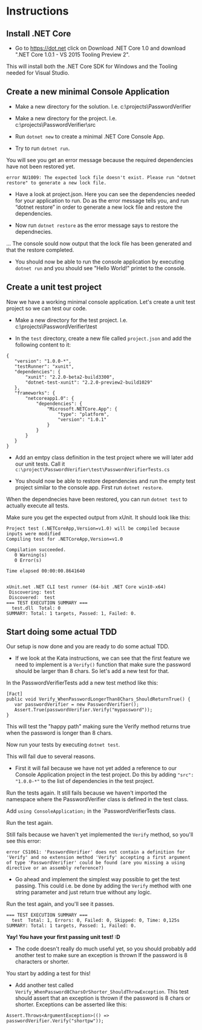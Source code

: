 # Instructions


## Install .NET Core

* Go to <https://dot.net> click on Download .NET Core 1.0 and download ".NET Core 1.0.1 - VS 2015 Tooling Preview 2".

 This will install both the .NET Core SDK for Windows and the Tooling needed for Visual Studio.

## Create a new minimal Console Application

* Make a new directory for the solution. I.e. c:\projects\PasswordVerifier

* Make a new directory for the project. I.e. c:\projects\PasswordVerifier\src

* Run `dotnet new` to create a minimal .NET Core Console App.

* Try to run `dotnet run`. 

 You will see you get an error message because the required dependencies have not been restored yet.

 ```
error NU1009: The expected lock file doesn't exist. Please run "dotnet restore" to generate a new lock file.
```

* Have a look at project.json. Here you can see the dependencies needed for your application to run. Do as the error message tells you, and run “dotnet restore” in order to generate a new lock file and restore the dependencies.

* Now run `dotnet restore` as the error message says to restore the dependnecies.

... The console sould now output that the lock file has been generated and that the restore completed.

* You should now be able to run the console application by executing `dotnet run` and you should see "Hello World!" printet to the console.





## Create a unit test project

Now we have a working minimal console application. Let's create a unit test project so we can test our code.

* Make a new directory for the test project. I.e. c:\projects\PasswordVerifier\test

* In the `test` directory, create a new file called `project.json` and add the following content to it:
 ```
{
    "version": "1.0.0-*",
    "testRunner": "xunit",
    "dependencies": {
        "xunit": "2.2.0-beta2-build3300",
        "dotnet-test-xunit": "2.2.0-preview2-build1029"
    },
    "frameworks": {
        "netcoreapp1.0": {
            "dependencies": {
                "Microsoft.NETCore.App": {
                    "type": "platform",
                    "version": "1.0.1"
                }
            }
        }
    }
}
```

* Add an emtpy class definition in the test project where we will later add our unit tests. Call it `c:\project\PasswordVerifier\test\PasswordVerifierTests.cs`

* You should now be able to restore dependencies and run the empty test project similar to the console app. First run `dotnet restore`.
 
 When the dependnecies have been restored, you can run `dotnet test` to actually execute all tests.

 Make sure you get the expected output from xUnit. It should look like this:

 ```
Project test (.NETCoreApp,Version=v1.0) will be compiled because inputs were modified
Compiling test for .NETCoreApp,Version=v1.0

Compilation succeeded.
    0 Warning(s)
    0 Error(s)

Time elapsed 00:00:00.8641640


xUnit.net .NET CLI test runner (64-bit .NET Core win10-x64)
  Discovering: test
  Discovered:  test
=== TEST EXECUTION SUMMARY ===
   test.dll  Total: 0
SUMMARY: Total: 1 targets, Passed: 1, Failed: 0.
```

## Start doing some actual TDD

Our setup is now done and you are ready to do some actual TDD.

* If we look at the Kata instructions, we can see that the first feature we need to implement is a `Verify()` 
function that make sure the password should be larger than 8 chars. So let's add a new test for that.

 In the PasswordVerifierTests add a new test method like this:

 ```
[Fact]
public void Verify_WhenPasswordLongerThan8Chars_ShouldReturnTrue() {
    var passwordVerifier = new PasswordVerifier();
    Assert.True(passwordVerifier.Verify("mypassword"));
}
```        

 This will test the "happy path" making sure the Verify method returns true when the password is longer than 8 chars.

 Now run your tests by executing `dotnet test`.

 This will fail due to several reasons. 

 * First it will fail because we have not yet added a reference to our Console Application project in the test project.
 Do this by adding `"src": "1.0.0-*"` to the list of dependencies in the test project.

 Run the tests again. It still fails because we haven't imported the namespace where the PasswordVerifier class is defined in the test class.

 Add `using ConsoleApplication;` in the `PasswordVerifierTests class.

 Run the test again.

 Still fails because we haven't yet implemented the `Verify` method, so you'll see this error:

 ```
 error CS1061: 'PasswordVerifier' does not contain a definition for 'Verify' and no extension method 'Verify' accepting a first argument of type 'PasswordVerifier' could be found (are you missing a using directive or an assembly reference?)
 ```

 * Go ahead and implement the simplest way possible to get the test passing. This could i.e. be done by adding the `Verify` method
 with one string parameter and just return true without any logic.

 Run the test again, and you'll see it passes. 

 ```
 === TEST EXECUTION SUMMARY ===
   test  Total: 1, Errors: 0, Failed: 0, Skipped: 0, Time: 0,125s
SUMMARY: Total: 1 targets, Passed: 1, Failed: 0.
```

 **Yay! You have your first passing unit test! :D**

* The code doesn't really do much useful yet, so you should probably add another test to make sure an exception is thrown If
the password is 8 characters or shorter.

 You start by adding a test for this!

* Add another test called `Verify_WhenPassword8CharsOrShorter_ShouldThrowException`. This test should assert that an exception
is thrown if the password is 8 chars or shorter. Exceptions can be asserted like this:

 ```
Assert.Throws<ArgumentException>(() => passwordVerifier.Verify("shortpw"));
```
